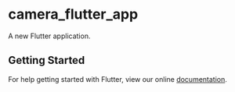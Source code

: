 # camera_flutter_app

A new Flutter application.

## Getting Started

For help getting started with Flutter, view our online
[documentation](https://flutter.io/).
